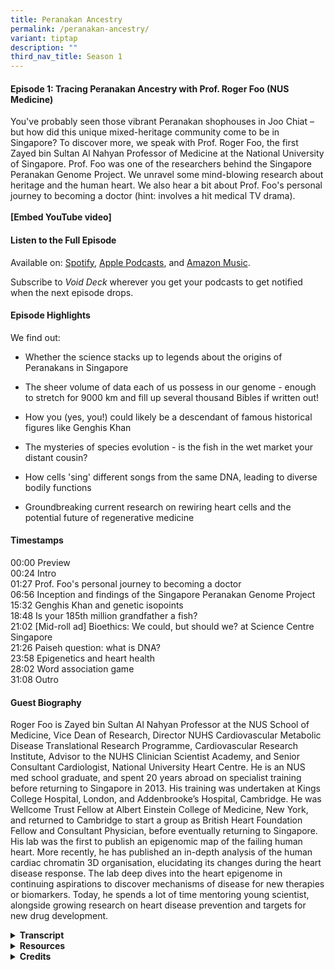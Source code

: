 ```yaml
---
title: Peranakan Ancestry
permalink: /peranakan-ancestry/
variant: tiptap
description: ""
third_nav_title: Season 1
---
```

<h4><strong>Episode 1: Tracing Peranakan Ancestry with Prof. Roger Foo (NUS Medicine)</strong></h4>
<p>You've probably seen those vibrant Peranakan shophouses in Joo Chiat –
but how did this unique mixed-heritage community come to be in Singapore?
To discover more, we speak with Prof. Roger Foo, the first Zayed bin Sultan
Al Nahyan Professor of Medicine at the National University of Singapore.
Prof. Foo was one of the researchers behind the Singapore Peranakan Genome
Project. We unravel some mind-blowing research about heritage and the human
heart. We also hear a bit about Prof. Foo's personal journey to becoming
a doctor (hint: involves a hit medical TV drama).&nbsp;
<br>
<br><strong>[Embed YouTube video]</strong>
</p>
<h4><strong>Listen to the Full Episode</strong></h4>
<p>Available on: <a href="https://bit.ly/voiddeckspotify" rel="noopener nofollow" target="_blank">Spotify</a>,
<a href="https://bit.ly/voiddeckapplepodcasts" rel="noopener nofollow" target="_blank">Apple Podcasts</a>, and <a href="https://music.amazon.com/podcasts/16e9064d-264a-4182-ab15-756ae9b238cb/void-deck" rel="noopener nofollow" target="_blank">Amazon Music</a>.</p>
<p>Subscribe to <em>Void Deck</em> wherever you get your podcasts to get notified
when the next episode drops.</p>
<h4><strong>Episode Highlights</strong></h4>
<p>We find out:</p>
<ul data-tight="true" class="tight">
<li>
<p>Whether the science stacks up to legends about the origins of Peranakans
in Singapore</p>
</li>
<li>
<p>The sheer volume of data each of us possess in our genome - enough to
stretch for 9000 km and fill up several thousand Bibles if written out!</p>
</li>
<li>
<p>How you (yes, you!) could likely be a descendant of famous historical
figures like Genghis Khan</p>
</li>
<li>
<p>The mysteries of species evolution - is the fish in the wet market your
distant cousin?</p>
</li>
<li>
<p>How cells 'sing' different songs from the same DNA, leading to diverse
bodily functions</p>
</li>
<li>
<p>Groundbreaking current research on rewiring heart cells and the potential
future of regenerative medicine</p>
</li>
</ul>
<h4><strong>Timestamps</strong></h4>
<p>00:00 Preview
<br>00:24 Intro
<br>01:27 Prof. Foo's personal journey to becoming a doctor
<br>06:56 Inception and findings of the Singapore Peranakan Genome Project
<br>15:32 Genghis Khan and genetic isopoints
<br>18:48 Is your 185th million grandfather a fish?
<br>21:02 [Mid-roll ad] Bioethics: We could, but should we? at Science Centre
Singapore
<br>21:26 Paiseh question: what is DNA?
<br>23:58 Epigenetics and heart health
<br>28:02 Word association game
<br>31:08 Outro</p>
<h4><strong>Guest Biography</strong></h4>
<p>Roger Foo is Zayed bin Sultan Al Nahyan Professor at the NUS School of
Medicine, Vice Dean of Research, Director NUHS Cardiovascular Metabolic
Disease Translational Research Programme, Cardiovascular Research Institute,
Advisor to the NUHS Clinician Scientist Academy, and Senior Consultant
Cardiologist, National University Heart Centre. He is an NUS med school
graduate, and spent 20 years abroad on specialist training before returning
to Singapore in 2013. His training was undertaken at Kings College Hospital,
London, and Addenbrooke’s Hospital, Cambridge. He was Wellcome Trust Fellow
at Albert Einstein College of Medicine, New York, and returned to Cambridge
to start a group as British Heart Foundation Fellow and Consultant Physician,
before eventually returning to Singapore. His lab was the first to publish
an epigenomic map of the failing human heart. More recently, he has published
an in-depth analysis of the human cardiac chromatin 3D organisation, elucidating
its changes during the heart disease response. The lab deep dives into
the heart epigenome in continuing aspirations to discover mechanisms of
disease for new therapies or biomarkers. Today, he spends a lot of time
mentoring young scientist, alongside growing research on heart disease
prevention and targets for new drug development.</p>
<div data-type="detailGroup" class="isomer-accordion isomer-accordion-white">
<details class="isomer-details">
<summary><strong>Transcript</strong>
</summary>
<div data-type="detailsContent" class="isomer-details-content">
<p>
<br><em>This transcript has been lightly edited for readability. </em>
<br>
<br><strong>Rishii </strong>Whoa!</p>
<p><strong>Jacy </strong>That is mindblowing.&nbsp;</p>
<p><strong>Rishii </strong>So<strong> </strong>you're saying that everyone,
okay, not everyone, but a lot of the people who are listening to this podcast
are probably related to Genghis Khan.</p>
<p><strong>Prof. Foo </strong>Yeah, it's true. Yes, because if you can say
that Genghis Khan has a descendant today, then he must be an ancestor to
everybody today, if he has passed the <a href="https://www.scientificamerican.com/article/humans-are-all-more-closely-related-than-we-commonly-think/" rel="noopener nofollow" target="_blank">isogenetic point</a>.
<br>
<br>[Upbeat electronica music playing]</p>
<p><strong>Rishii </strong>Hey there, welcome to <em>Void Deck</em>, a casual
science podcast brought to you by Science Centre Singapore. We bring science
out of the labs and put scientists in singlets. Each episode, we sit back
with a local science changemaker and ask all the questions that you are
too paiseh to ask. I'm your host Rishii, and today we're joined by my colleague
Jacy, a science educator at the centre.</p>
<p><strong>Jacy </strong>Hi everyone.</p>
<p><strong>Rishii </strong>Hi Jacy, and today's episode is on tracing Peranakan
ancestry. You've probably seen those vibrant Peranakan shophouses in Joo
Chiat, but how did this unique community come to be in Singapore? To discover
more, we speak with Prof. Roger Foo, the first Zayed bin Sultan Al Nahyan
Professor of Medicine at the National University of Singapore.</p>
<p><strong>Jacy</strong> If you enjoy our content, hit the follow button and
show us some love with a five-star rating. Thanks for tuning in and exploring
the universe from the heartlands.</p>
<p><strong>Rishii </strong>Welcome, Prof Foo, to the podcast.</p>
<p><strong>Prof. Foo </strong>Thanks a lot, Rishii. Thanks for having me.</p>
<p><strong>Rishii </strong>Okay, so Prof, maybe we could start with just
learning more about yourself. So as a child, did you always want to be
a doctor?</p>
<p><strong>Prof. Foo </strong>So Rishii, this takes back quite a lot of years.
I would have to say that it wasn't all that clear. I lived in a HDB flat
and there was a really famous GP at the bottom of our block and my parents
were in great adoration of him. And every time that we went to see him
for our family health and so on, there was always a comment that, wow,
this guy is doing great work. So yeah, I guess it developed kind of from
there. So I worked hard, studied hard and got into medical school.</p>
<p><strong>Rishii </strong>Oh, okay. Okay. Wow. I mean, I guess we should
thank that GP that played such an inspiring role. Can I check with you,
if I’m right, you are a senior cardiologist consultant. So what made you
choose this path?</p>
<p><strong>Prof. Foo </strong>So Rishii, that one's also not too difficult.
When we were in med school, there were a few of us put together in something
known as anatomy dissection table. This is the part where we do dissection
over a human body. And the group of us were really fascinated with the
heart and we drove each other into the craziness about hearts, always.</p>
<p>Then going further, when we started seeing patients using the stethoscope,
that's also the thing that is most used by cardiologists, listening to
heart sounds. And then came the interpretation of ECGs. So at every step
of the way, there was always intrigue, at least for me in my mind, about
cardiology and how the heart functions. So it was quite clear that I would
take up that route of cardiology.</p>
<p><strong>Rishii </strong>Oh, wow. I just want to go back to the part where
you just casually mentioned dissection of the human body. So what was that
like, you know, the first time? Was it queasy?</p>
<p><strong>Prof. Foo </strong>Yeah, Rishii. Okay, so it really is interesting.
The word is cadaver, right? So these are bodies that have been donated
for the education and training of doctors. They got us into a room. At
that time, this is how it happens. All 300, I think, of us students, first
day at the dissection hall, we put our hands on each of our cadavers. Ten
of us share one. And then we do a swearing. Today we have a white coat
ceremony for incoming medical students.</p>
<p>In those days, the white coat was in this cadaver room. And then the smell
of formalin just hits you. Even today, if I were to smell it, it's something
that you will never forget.</p>
<p><strong>Rishii </strong>Wow. It's like an initiation ceremony of sorts.
We understand that you were a huge fan of <em>Grey’s Anatomy</em> when you
were growing up. I think a lot of people listening to this were probably,
maybe, a big fan of it as well. So was it anything like the TV show?</p>
<p><strong>Prof. Foo </strong>The ER or the A&amp;E in the UK really was
like that. On one of my first weeks being on call in King's College, London,
this is in the depths of South London, there were gunshot wounds that were
coming in. There were broken legs. There were drunkards that were punching
doctors. I got kicked and punched before. So it really is <em>Grey's Anatomy</em>.</p>
<p>And also having to familiarise myself with all the slang terms for different
types of drugs because here we only read it in textbooks and we don't get
exposed to it. And we don't even have, lesser knowledge, know how to treat
patients that come in with drug overdose. But there it's like bread and
butter. And if you know London, South London in the days of the 1990s really
was quite dark still. So it was quite an initiation.</p>
<p><strong>Rishii </strong>Wow, that sounds like chaos. You should have your
own <em>Grey's Anatomy</em> show. But you were saying that it was really
intense and you had to deal with gunshot wounds and all of that. This was
really in the early stages of your career. How did you even get through
the day without just being traumatised?</p>
<p><strong>Prof. Foo </strong>Oh, I was very traumatised. I mean, to be fair,
Singaporean right, Chinese boy in a very comfortable, sheltered society
of Singapore being now exposed to all this kind of horror that I'm describing
to you, which was very real, I have to say, to remind you, it was really
quite bad. On the weekends, like Saturdays and Friday evenings, ambulances
will basically rove around that area to pick up drunkards from the street
and bring them in.</p>
<p>And sometimes they are so over the hill that you don't even know what's
the cause for their unconsciousness, etc. It can be really quite hairy
and bad. I remember times when I would just run to the toilet and close
the door. Oh my God, even bringing that up now. Just for a few minutes
to chill myself in that room, in that small toilet room. But I mean, we
go past it.</p>
<p>It was interesting because I got to see another side of the world, I guess,
or of life, right? And also got to interact with all sorts of different
people of different walks of life.</p>
<p><strong>Rishii </strong>Wow, I wasn't expecting that level of intensity.
This sounds a lot worse than the TV show itself. But thank you so much
for sharing that. I think that's very exciting from our point of view.
But like you said, it was deeply traumatising as well at that time.</p>
<p>Moving on to a later stage in your career, you've also took part in many
interesting projects. And one of it would be the Singapore Peranakan Genome
Project. Could you tell us more about that and what exactly is this project
about?</p>
<p><strong>Prof. Foo </strong>Yeah, sure, Rishii. So that was the nice part
about coming back to work in Singapore because about the year 2012-2013
when I came back, it really was boom time for genomics. And here in Singapore,
there was so much resource that was being poured in. That was the key reason
why I realised I cannot not come back to Singapore now. This is a huge
opportunity. So the Peranakan project was conceived on the back of the
Singapore Genome Project.</p>
<p>So the government has put aside money. In fact, today it's still doing
it to sequence the population. So there are many people who maybe some
of you listening have already been whole genome sequence. In fact, I invite
you to go for your whole genome sequence if you like. There is a population
level sequencing project. And at that time, I mentioned to your colleague
Jacy here that there was a scientist in our institute whose expertise is
on this topic called genetic admixture.</p>
<p>So he was very keen to study the genetics of each person and look for
the mixture of ancestry. And he's from China and he's trained in the US.
And he's at that time fairly unfamiliar with Singapore, but familiar enough
to have tasted Peranakan food and realised there's this really interesting
culture. So he reached out to me.</p>
<p>I mean, we work in the same building and he asked if we would like to
carry out Peranakan project on the back of the population sequencing project.
So we managed to persuade the leaders of the population project to give
us a thousand samples to sequence Peranakans. So we ended up sequencing
700 Peranakan and studying the genetic admixture. <em>[Editor's correction: the study collected blood samples from 177, not 700, self-declared Singapore Peranakan volunteers.]</em>
</p>
<p><strong>Jacy </strong>Wow, that's so cool. So maybe for the laypeople
who don't really know so much about DNA and sequencing, could you explain
a bit about what exactly is admixture?</p>
<p><strong>Prof. Foo </strong>Okay, nice Jacy. So the DNA is taken out of,
well in this case, we take it out of the blood. So we extract the blood
from these volunteers, participants, subjects, and then we isolate and
harvest the DNA out. And we, actually it's just biochemistry. It's put
into a sequencing machine and the sequencing machine reads the genetic
output, the genome of the individual.</p>
<p><strong>Jacy</strong> So something like deciphering a recipe in a sense.</p>
<p><strong>Prof. Foo </strong>Yeah, absolutely. So in each one of us, we
are made up of millions and gazillions of cells and the cells each contain
blueprint, which is our DNA.</p>
<p><strong>Rishii </strong>How do you even like read these results? Is it
like very technical or like it just tells you like, 20% Malay, 50% Chinese?
Does the system break it down in such layman terms or is it very technical?</p>
<p><strong>Prof. Foo </strong>No, no, actually it's very simple. There are
four bases that are called nucleic acids also in our DNA system. It's exactly
the same DNA that all living things are made of. So like plants, insects,
the whole world, right? Bacteria, every living thing has DNA. And the DNA
is made up of four bases or nucleic acids in different or in fermentation
and sequence, hence sequencing the term.</p>
<p>And the way that it's sequenced comes out telling you which base is in
which position. And if you wanted to, it's possible to take that result
and print it out into an encyclopaedia of yourself. Oh, wow. So for example,
if you went to the Wellcome Trust Museum in London, there is in a cupboard
the whole genome of a human being.</p>
<p>So that human being gave his blood and had himself sequenced and now it's
printed out into something like 50 volumes of his genome. So if you open
each book, 50 volumes of them, right, you will see the letters ACGT representing
the four bases. And of course, it's like hieroglyphics, right? You are
reading A, C, G, T, G, G, T, T, G, A, C, G.</p>
<p>So it's basically a long string of letters. I am told that statistically,
if you stretch out the letters, it will run for 9000 kilometres. And if
we think that there are 3 billion bases per genome, then that's several
thousand Bibles. So that's your fifty volumes.</p>
<p><strong>Rishii </strong>And that's just one person. One person's genome.</p>
<p><strong>Jacy </strong>That is a lot of information.</p>
<p><strong>Rishii </strong>To fill up a library.&nbsp;</p>
<p><strong>Jacy </strong>Yes. So I assume that in this project you took all
this information from different people and then you compared them and then
you found more about their heritage and their ancestry. So going back to
the Peranakan Genome Project, how did you manage to convince the Peranakans
to participate? What made them want to donate their blood and DNA for this?</p>
<p><strong>Prof. Foo </strong>Oh yeah, Jacy, that part is really fun. So
the Peranakan people in Singapore are a very tight-knit community and we,
or somehow or other, we know of a few Peranakan friends who are quite prominent
in that community. I suppose I can mention his name. One of them is Peter
Lee, who is very prominent in even hosting some TV shows around histories
around this area, right? Southeast Asian history.</p>
<p><strong>Prof. Foo </strong>So it wasn't hard before someone like Peter
Lee and a few of the others floated this project up to the community and
they gathered around it with great force, all wanting to participate and
contribute their DNA.</p>
<p><strong>Jacy </strong>Wow, that's nice. They must be very proud of their
heritage.</p>
<p><strong>Prof. Foo </strong>Yeah, you're right. They are. I mean, they're
also very keen to find out about this kind of ancestry questions.</p>
<p><strong>Jacy </strong>So tapping on that, how did they respond to the
results of the research?</p>
<p><strong>Prof. Foo </strong>Yeah, it's interesting. So I better be careful
what I say.<strong> </strong>A lot of them were interested to know whether
there really is so-called Malay ancestry in their genetics. There's always
this, they are much better at telling this story themselves. I mean, I'm
not Peranakan myself. There's always this legend that there was a Chinese
princess that came from China and from her, with the local Malay leaders,
gave rise to the Peranakan that we have now today.</p>
<p>There's also another legend that a lot the Chinese merchants that came
from China hooked up with local indigenous ladies and then had the Peranakan
culture and so on. So I think in a way, the genetic experiment or project,
I guess, revealed some of these.</p>
<p>If you believe the science that came out of it, which we do, of course,
then it's saying that there really is Malay ancestry in Peranakan quite
clearly, quite distinctly.</p>
<p><strong>Rishii </strong>So based on your study, which legend do you think
corresponds to your results the most?</p>
<p><strong>Prof. Foo </strong>The one that involves a female Malay ancestor.
So the research reveals, and it's published and peer-reviewed, etc., reveals
that about six to nine generations ago, a Malay female ancestor exists
in this Peranakan people. But don't forget that this was taking the bloods
of individuals that are self-declaring as Peranakans.</p>
<p>So it's really more, at the end of the day, a lot of this is an agreement
that this is more cultural than a hard and fast rule. You can't say you
are not Peranakan because you don't have this. Because a lot of them are
practising Peranakans today culturally. But in the general analysis of
the entire 700 people <em>[editor's correction: 177 people]</em>, most of
them have 5% amount of Malay ancestry in genetics in their genome.</p>
<p>Which is more than you would find in a person who is self-declared as
a Chinese, like myself, for example.</p>
<p><strong>Rishii </strong>Oh, that's interesting.</p>
<p><strong>Prof. Foo</strong> So for myself, which is, I would say I'm fully
Chinese because I don't practise Peranakan culture, etc., my genetics does
not show any Malay ancestry.</p>
<p><strong>Rishii </strong>I used to have a dream where if I could trace
back my ancestry, I was hoping to be related to some South Indian king,
or some royalty. Would you be able to actually trace it back to a single
person?</p>
<p><strong>Prof. Foo </strong>Well, so, Rishii, you probably are a descendant
of Kublai Khan and Genghis Khan. So there are people who --</p>
<p><strong>Rishii </strong>--That's pretty cool.</p>
<p><strong>Prof. Foo </strong>I think all of us are, so that's the sad thing
too. So there is a line of research that is looking exactly at evolution
and evolutionary genetics. So start from this point. Each one of us have
two parents, right? And the two parents have two parents and so on. So
two to the power of N.</p>
<p>And if you build up the pedigree going backwards, you end up with millions
of people as being your ancestors to which you are a descendant. But the
reality is that it wasn't so many people that lived during that time. There
is a lot of people that occupy more than one position in that tree. So
it's more a web than a tree.</p>
<p><strong>Rishii </strong>Okay. I see that's an interesting way to put it,
like a web.</p>
<p><strong>Prof. Foo </strong>So in this web, if you go back enough times,
there's such a thing known as a genetic isopoint where everybody that lived
in that year, if they have descendants living today, they would be the
ancestor of everybody today.</p>
<p><strong>Jacy </strong>Whoa, that is mind-blowing.</p>
<p><strong>Rishii </strong>So you're saying that everyone, okay, not everyone,
but a lot of the people who are listening to this podcast are probably
related to Genghis Khan.</p>
<p><strong>Prof. Foo </strong>Yeah, it's true. Yes, because if you can say
that Genghis Khan has a descendant today, then he must be an ancestor to
everybody today, if he has passed that <a href="https://www.scientificamerican.com/article/humans-are-all-more-closely-related-than-we-commonly-think/" rel="noopener nofollow" target="_blank">isogenetic point</a>.</p>
<p><strong>Rishii </strong>Whoa, okay. That's a fact that I'm going to use
as any icebreaker now that I'm a descendant of Genghis Khan. But that's
so interesting, right? I don't think we've looked at ancestry that way,
at least for a layman like me. We always thought, everyone's different
roots and different people, but if we go down that route, it's a web and
it's all just linked to a few people.</p>
<p><strong>Jacy </strong>Yes, it means all of us are actually related and
connected to one another.</p>
<p><strong>Prof. Foo </strong>Yes, absolutely. That is exactly the point,
that there is sufficient inbreeding, if you look at it at a very high level.&nbsp;</p>
<p><strong>Rishii </strong>Wow, okay. Maybe we'll not dwell too much into
that. I do not want to ruin any relationships.</p>
<p><strong>Prof. Foo </strong>But also the point that there are many of us
who share ancestors that we are not even aware of. I think that's the most
important thing that comes out of this.</p>
<p><strong>Rishii </strong>So if you really put in effort to do research
and samples, you can actually find a lot of similarities.</p>
<p><strong>Prof. Foo </strong>A really good one is in the UK, because in
the UK, the royal family line, they really know who each king and queen
descended from. They can trace the ancestry, at least in the royal line,
all the way up to, let's say, Edward I and so on. If Edward I, and he does
have ancestors in the royal family today, or descendants in the royal family
today, he's actually the ancestor of everybody living in England today.&nbsp;</p>
<p><strong>Rishii </strong>Whoa. That's pretty insane. Okay, that seems similar
to what you referenced, a Richard Dawkins quote on another podcast, Third
Spacing, about how our 185th million grandfather was a fish. So, ah, the
fish in the market my cousins, Prof? I wonder.</p>
<p><strong>Prof. Foo </strong>It's a very different looking fish. Okay, please
do look up Richard Dawkins' book. I mean, it's fascinating. I think it
really helps you to rethink life altogether. And it's true, if you think
that, okay, so the analogy he uses, and here I'm just reconfiguring what
he actually says. Okay, so it's not my own thinking. If you put the photograph
of your father, and then your father's father, and his father, and his
father, and line it all the way back.</p>
<p>And if you go back to that generation I described to you, it's actually
the picture of a fish. And then if you go back even further, I mean, it
depends on how far you want to go, then it's a single cell, for example,
you know, the beginning of life.</p>
<p><strong>Rishii </strong>Right. So, in a sense, it's like a fish when humans
were not around.</p>
<p><strong>Prof. Foo </strong>Yeah, exactly. So, the idea is that it's very
hard to say when species started. Because the transition is, it's so hard
to think of this in the evolutionary time frame. Okay. And that's where
our human brain maybe cannot even think of it. Right. I mean, even in our
human life, I mean, when did you stop being a teenager and becoming an
adult? It's a gradual process. Right. That happens, right?</p>
<p><strong>Prof. Foo </strong>And that's the same when homo sapiens became
homo sapiens, and before it was a species before that. And the thing that
I find it hard to square up even is that species can only breed to give
its own species. Right. So, how does a new species come out of that? So,
these are really tough questions to get over in the mind, but it's just
explained by this very gradual process over evolutionary time.</p>
<p><strong>Rishii </strong>I mean, I guess that's the mysteries of the world,
right? Like we'll never figure out, like, just when we think we have all
the answers, the questions change.&nbsp;</p>
<p><strong>Jacy </strong>Yes.<strong> </strong>That is the beauty of science.</p>
<p>[Synthesizer music plays]</p>
<p><strong>Rishii </strong>Hello there, it's time for the mid-roll ad. You're
probably listening to this on the MRT with headphones or maybe out loud.
Have you ever thought about the DNA that encodes the shape of your ears?
Did you know that the University of Pittsburgh scientists found out that
49 genes contribute to earlobe attachment? Head down to the Science Centre
Singapore to learn more weird facts about DNA and the human body.&nbsp;</p>
<p><strong>Rishii </strong>I am here to ask all the paiseh questions as I
promised at the start of this show. So, what exactly is DNA? For those
who have been listening to this podcast up till this moment and they're
like, why is this guy talking about DNA? What exactly is DNA?</p>
<p><strong>Prof. Foo </strong>What do you think Jacy? What should we say?</p>
<p><strong>Rishii </strong>Help me out here.</p>
<p><strong>Prof. Foo </strong>It's the thing that I mentioned about the four
bases or the four nucleic acids, A, C, G and T. These are the four letters
of life. And if you take out the DNA and sequence it, it literally is the
four letters in the different sequence. And every cell in our body has
that blueprint of those letters. So, every cell has the same sequence.</p>
<p><strong>Rishii </strong>So, essentially, it is what makes us, us, in the
most abstract way possible that I can put it.</p>
<p><strong>Jacy </strong>So, it's like a code in a sense where we have all
these four letters and they are arranged in different orders and then different
orders of the letters will give us a different code. And then the code
will determine different characteristics that we have or different features.
For example, like the proteins in our body, the colour of our eyes, the
colour of our hair, something like that.</p>
<p><strong>Prof. Foo </strong>We mentioned that every cell has the same DNA
code. So, that's like the blueprint. And the blueprint, as what Jacy says,
gives rise to all the ways in which the cells function. And actually, if
you want to take one more step further, the interesting thing in recent
years is the discovery that different cells function differently even though
they have the same blueprint.</p>
<p>So, a brain cell in the same person, a brain cell and his lung cell and
his heart cell and liver cell all have the same blueprint, the same DNA
code. But they do different things and they function differently. The brain
cell functions differently from the liver cell.</p>
<p><strong>Rishii </strong>Is that because there are different parts of the
body?</p>
<p><strong>Prof. Foo </strong>No. So, really, at the end of the day, it turns
out that the code is just a blueprint and different parts of the code are
being used in different cells. So, it's like an analogy I've used. It's
like a songbook. Every cell has exactly the same songbook, that's their
blueprint, but different songs are being sung from that songbook.</p>
<p><strong>Rishii </strong>Right. So, they're just using the notes differently
in a sense. Exactly. Okay. I think that's a nice way to put it.</p>
<p><strong>Prof. Foo </strong>So, because the different notes are being used,
then they are carrying out the function so differently. And when we move
into a disease from health, then some of these songs become out of tune.</p>
<p><strong>Rishii </strong>Oh, okay.</p>
<p><strong>Jacy </strong>So, I think what you're referring to is your research
on epigenetics, if I'm not wrong. So, Prof just gave us a very good analogy
about what epigenetics is. And I believe he's referring to his research
on how the epigenetics affects heart health and also heart disease. So,
maybe you can tell us a bit about that.</p>
<p><strong>Prof. Foo </strong>Yeah, Jacy, thanks. So, it's also around Nobel
Prize winning stuff that came out 20 years ago when they discovered that
the way that different parts of the genome is being used is based on certain
modification and features that drive how the genome is used in each cell
type.</p>
<p>And so much to a point where if you can rewire some of these modifications,
you can actually make the cell change and behave differently. So, to give
a more concrete analogy, if you take liver cell and you grow it on a plate
and allowed it to divide, it will always divide into more liver cells because
the code is hardwired there. So, only the songs of a liver cell will sing.</p>
<p>But if you find a way to rewire the genome and make it sing different
songs, you can actually turn the liver cell into a heart cell. And that
was <a href="https://www.nobelprize.org/prizes/medicine/2012/press-release/" rel="noopener nofollow" target="_blank">the groundbreaking Nobel Prize 20 years ago</a>.
So, with that knowledge, everyone has gone hunting for the rewiring processes.</p>
<p>And the thinking is that in our context of the heart, if the songs are
going out of tune, can we find specific ways to retune it so that the wires
are back into health? Okay. And that's the epigenetic research that we're
working on. Wow.</p>
<p><strong>Jacy </strong>So, if you compare it, maybe go back to the analogy
of a songbook, there are little markers to tell the cell which pages to
read from. So, if you were to find out which markers are marking the pages,
and then maybe you can tweak them a bit, then maybe we have the possibility
of helping to reduce the risk of certain diseases like heart disease.</p>
<p><strong>Prof. Foo </strong>Exactly. Yeah, very nicely put to Jacy. So,
for example, in the case of the heart, when we have heart attack, the heart
muscle dies, right? The cells die. And it gets replaced by these things
called fibroblasts. They're all scarring cells, scar cells. So, these guys
came up, not my lab, but some other lab showed that you can actually put
in these rewiring factors and rewire so that the scar cells turn into heart
cells.</p>
<p><strong>Rishii </strong>So, completely changing them.</p>
<p><strong>Prof. Foo </strong>And making them behave differently altogether.
So, if you think that scar cells, you don't want them, you should get them
back to heart cells, you can actually change the cause of heart failure
completely. So, this has worked seemingly in mouse. We also see it in our
own hands using those rewiring factors. And I think there are people in
the world who are trying to ultimately bring it to clinic one day.</p>
<p><strong>Rishii </strong>So, you're kind of reversing damages to the heart
that was previously thought, this is a permanent damage. After a few heart
attacks, your heart is pretty weak and there's nothing that we can do except
just take good care of it. But now you can actually rewire it to be back
to how it was.</p>
<p><strong>Prof. Foo </strong>Yeah, so good that you are saying it like that,
Rishii. Definitely spot on.</p>
<p><strong>Rishii </strong>Oh, okay, great. I learned something today.</p>
<p><strong>Jacy </strong>Yes, because I think usually if I understand correctly,
after a heart attack, there will be scar tissue on the wall of the heart.
Then that interferes somewhat with the pumping of the heart. And then that
will contribute or lead to heart failure, which for now, I think can only
be managed by good lifestyle control medications. So, this is really some
groundbreaking research. If we really can reverse these changes, I think
we can provide people a new lease of life.</p>
<p><strong>Prof. Foo </strong>Yes, absolutely, Jacy. I mean, that's the whole
space of regenerative medicine as well, to get organs to repair themselves,
especially organs like the heart that are not reparative.</p>
<p><strong>Rishii </strong>We would now like to play some games with you.
Word association game. So, basically, we will be asking you certain words
in quickfire. And we just want to see what comes to your mind first. First
word is health.</p>
<p><strong>Prof. Foo </strong>Disease.</p>
<p><strong>Rishii </strong>Disease. Why is that the first thing that comes
to your mind?</p>
<p><strong>Prof. Foo </strong>Well, that's the opposite, right? So, people
are healthy, but they become diseased. We want to convert them back to
health. At the moment in my head, this is the juxtaposition I keep thinking
about.</p>
<p><strong>Rishii </strong>Apple.&nbsp;</p>
<p><strong>Prof. Foo </strong>Orange.</p>
<p><strong>Rishii </strong>So, it's going with opposite fruits now.</p>
<p><strong>Prof. Foo </strong>It's better than saying doctor, right? Apple
a day keeps the doctor away.</p>
<p><strong>Rishii </strong>Cliché, I see. Heart.</p>
<p><strong>Prof. Foo </strong>Lung.&nbsp;</p>
<p><strong>Rishii </strong>Oh, why would that come up?&nbsp;</p>
<p><strong>Prof. Foo </strong>So, in our research space, very often, heart
research institutes are set together with heart and lung institutes.</p>
<p><strong>Rishii </strong>Right. Is there some correlation?</p>
<p><strong>Prof. Foo </strong>Maybe it's just organs in the chest.&nbsp;</p>
<p><strong>Rishii </strong>Right. They're like cousins. Okay. Bloodline.</p>
<p><strong>Prof. Foo </strong>Oh, vikings. How come I'm thinking of the word
vikings?&nbsp;</p>
<p><strong>Rishii </strong>Was it a show? &nbsp;</p>
<p><strong>Prof. Foo </strong>Could well be. So, the way that blood is so
gory and the Vikings are fighting people. And then there's always this
talk about ancestry. My knowledge about ancestry is very British and European
based. And it always dates to the Vikings.</p>
<p><strong>Rishii </strong>For me, bloodline would have been like <em>Game of Thrones</em> because
they're always talking about ancestry and who has the right to sit on the
throne. Yes.</p>
<p><strong>Jacy </strong>It's always associated with royalty in pop culture
for some reason.</p>
<p><strong>Rishii </strong>Right. And pure blood. But good to know what shows
you like, Prof.&nbsp;</p>
<p>Peranakan.</p>
<p><strong>Prof. Foo </strong>What's that? What? Buah keluak.</p>
<p><strong>Rishii </strong>Oh, that's the dish.</p>
<p><strong>Prof. Foo </strong>Yeah. It uses a nut.</p>
<p><strong>Rishii </strong>Yes. And actually the nut is like a bit toxic
or something, right? It's true.</p>
<p><strong>Prof. Foo </strong>And they need to soak it for the longest of
time to then actually cook it. Right. Right. There's some really special
technique that goes into cooking that dish.</p>
<p><strong>Rishii </strong>Did you have a lot of it during the research phase?</p>
<p><strong>Prof. Foo </strong>Yeah. Probably too much.</p>
<p><strong>Jacy </strong><em>Gattaca</em>? Is it <em>Gattaca</em>?</p>
<p><strong>Prof. Foo </strong>Oh yeah, that's the amazing sci-fi show that
quite a number of us talk about from time to time. There was a moment in
time when we were crafting the first heart disease project. A lot of the
projects in our clinical space always come with abbreviations. The one
that I'm now running together with team is called Project RESET. There's
always a name to it. They wanted to use “Gattaca” as a name because it
was very DNA-based. I've not actually watched the movie myself but it sounds
really interesting.</p>
<p><strong>Rishii </strong>It's a movie, like an old movie?</p>
<p><strong>Prof. Foo </strong>Science fiction movie where people came in
and they could buy their DNA. They can exchange their DNA from a window
like in the bank teller.</p>
<p><strong>Rishii </strong>Wow, okay I need to check this out.</p>
<p><strong>Rishii </strong>Thank you so much, Prof, for joining us today.
I think we had a lot of fun learning about our ancestry, your Peranakan
Genome Project. I think my biggest takeaway was that I'm either linked
to a fish or to Genghis Khan. What about you, Jacy?</p>
<p><strong>Jacy </strong>Wow, it was absolutely mind-blowing to hear that.
But it was also super fascinating to hear about all your research on heart
health and about the prospect of regenerative medicine and how the different
markers can help different cells to perform different roles. It's really
exciting research.</p>
<p><strong>Prof. Foo </strong>Very nice, Jacy. Very nice, Rishii. Thanks
for giving the chance at this.</p>
<p><strong>Rishii </strong>Thank you, Prof, and thanks everyone for listening.
So subscribe to <em>Void Deck</em> to be the first to know when new geeky
episodes about science in Singapore are released. You can stay updated
with Prof Roger Foo's work by following <a href="http://foo-lab.sg" rel="noopener noreferrer nofollow" target="_blank">foo-lab.sg</a>.</p>
<p><strong>Jacy </strong>Are you over 40 years old? Consider joining Project
RESET, a nationwide heart health study. Gain insights into your metabolism,
heart and liver health, and find out how you can lower your risk of cardiovascular
diseases like heart attack and stroke. If you're under 40, encourage your
parents to sign up. It's a chance for them to advance medical science while
learning more about their own health.</p>
<p><strong>Rishii </strong>Can't wait for the next episode or curious to
learn more about DNA and the human body? Come down to Science Centre Singapore
to visit our revamped exhibit on bioethics and learn more about the science
of ageing at Dialogue with Time with your parents and grandparents. See
you in the next episode!</p>
<p><strong>Jacy </strong>Thank you!</p>
</div>
</details>
<details class="isomer-details">
<summary><strong>Resources</strong>
</summary>
<div data-type="detailsContent" class="isomer-details-content">
<p>Wu, D., Li, P.Y., Pan, B., Tiang, Z., Dou, J., et al. Genetic Admixture
in the Culturally Unique Peranakan Chinese Population in Southeast Asia,
Molecular Biology and Evolution 38:4463-4474 (2021)
<br><a href="https://academic.oup.com/mbe/article/38/10/4463/6307269" rel="noopener noreferrer nofollow" target="_blank">https://academic.oup.com/mbe/article/38/10/4463/6307269</a>&nbsp;</p>
<p>A*STAR Research: Unravelling the ancestry of a unique community
<br><a href="https://academic.oup.com/mbe/article/38/10/4463/6307269" rel="noopener noreferrer nofollow" target="_blank">https://research.a-star.edu.sg/articles/highlights/unravelling-the-ancestry-of-a-unique-community/</a>
</p>
<p>A*STAR News: Genomic Analysis Of Peranakan Chinese Reveals Insight Into
Ancestry
<br><a href="https://academic.oup.com/mbe/article/38/10/4463/6307269" rel="noopener noreferrer nofollow" target="_blank">https://www.a-star.edu.sg/News/astarNews/news/press-releases/genomic-analysis-of-peranakan-chinese-reveals-insight-into-ancestry</a>&nbsp;</p>
<p>"Genes of Myths and Legends" by Dawn Marie Lee in <em>THE PERANAKAN </em>Magazine
<br><a href="https://academic.oup.com/mbe/article/38/10/4463/6307269" rel="noopener noreferrer nofollow" target="_blank">https://www.peranakan.org.sg/wp-content/uploads/pdf-light-viewer/770-pdfs/page-00032.pdf</a>
</p>
<p>PRECISE-SG100K
<br><a href="https://academic.oup.com/mbe/article/38/10/4463/6307269" rel="noopener noreferrer nofollow" target="_blank">https://www.npm.sg/partners/precise-sg100k/</a>
</p>
<p>Wellcome Collection's Library of the Human Genome
<br><a href="https://academic.oup.com/mbe/article/38/10/4463/6307269" rel="noopener noreferrer nofollow" target="_blank">https://wellcomecollection.org/articles/the-key-to-memory--write-it-down</a>
</p>
<p>Zerjal, T., Xue, Y., Bertorelle, G., Wells, R. S., Bao, W., Zhu, S., Qamar,
R., Ayub, Q., Mohyuddin, A., Fu, S., Li, P., Yuldasheva, N., Ruzibakiev,
R., Xu, J., Shu, Q., Du, R., Yang, H., Hurles, M. E., Robinson, E., … Tyler-Smith,
C. (2003). The genetic legacy of the Mongols. <em>The American Journal of Human Genetics</em>,
72(3), 717–721.
<br><a href="https://academic.oup.com/mbe/article/38/10/4463/6307269" rel="noopener noreferrer nofollow" target="_blank">https://doi.org/10.1086/367774</a>
</p>
<p>
<br>Third Spacing Episode 69: What is it like being a clinician scientist?
<a href="https://academic.oup.com/mbe/article/38/10/4463/6307269" rel="noopener noreferrer nofollow" target="_blank">https://open.spotify.com/episode/34nzeJwVjNPgycpOvnVOHl?si=CTBXyTaIRniV5iVeXURe-g&amp;nd=1&amp;dlsi=d2c1dd7c0dad442c</a>
</p>
<p>The Nobel Prize in Physiology or Medicine 2004
<br><a href="https://academic.oup.com/mbe/article/38/10/4463/6307269" rel="noopener noreferrer nofollow" target="_blank">https://www.nobelprize.org/prizes/medicine/2004/7438-the-nobel-prize-in-physiology-or-medicine-2004-2004-5/</a>&nbsp;</p>
<p>Prof. Foo's Website
<br><a href="https://academic.oup.com/mbe/article/38/10/4463/6307269" rel="noopener noreferrer nofollow" target="_blank">https://www.foo-lab.sg/</a>
</p>
<p>Project RESET
<br><a href="https://academic.oup.com/mbe/article/38/10/4463/6307269" rel="noopener noreferrer nofollow" target="_blank">https://www.foo-lab.sg/project-reset</a>
</p>
<p>Want to learn more about the human body? Check out the following exhibitions
at Science Centre Singapore and get your tickets at <a href="https://academic.oup.com/mbe/article/38/10/4463/6307269" rel="noopener noreferrer nofollow" target="_blank">https://www.gevme.com/scsonlinetickets</a>:</p>
<p>Bioethics: We Could, But Should We?
<br><a href="https://academic.oup.com/mbe/article/38/10/4463/6307269" rel="noopener noreferrer nofollow" target="_blank">https://www.science.edu.sg/whats-on/exhibitions/bioethics-exhibition</a>
</p>
<p>Dialogue with Time - Embrace Aging
<br><a href="https://academic.oup.com/mbe/article/38/10/4463/6307269" rel="noopener noreferrer nofollow" target="_blank">https://www.science.edu.sg/whats-on/exhibitions/dialogue-with-time-embrace-ageing</a>
</p>
</div>
</details>
<details class="isomer-details">
<summary><strong>Credits</strong>
</summary>
<div data-type="detailsContent" class="isomer-details-content">
<p>This episode of <em>Void Deck</em> was hosted by Rishii Vijayahkumar and
Jacy Mok. Scripting, writing, sound engineering, and admin was done by
Jamie Uy. Additional production help was provided by Lydia Konig and Joyce
Sia. The episode graphics were designed by Jansen Michelle and podcast
cover art illustrated by Vikki Li Qi. The background music "Data Flow"
and "Spatial" was created by Fugu Vibes. Special thanks to Prof. Foo for
coming on the show.</p>
</div>
</details>
</div>
<p></p>